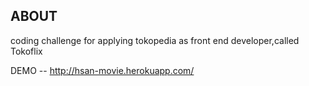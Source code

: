 ## ABOUT

coding challenge for applying tokopedia as front end developer,called Tokoflix



DEMO --  http://hsan-movie.herokuapp.com/
